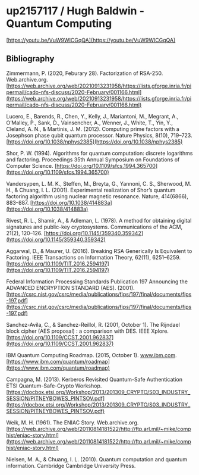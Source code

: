 # up2157117 / Hugh Baldwin - Quantum Computing

[https://youtu.be/VuW9WICGqQA](https://youtu.be/VuW9WICGqQA)

## Bibliography

Zimmermann, P. (2020, Feburary 28). Factorization of RSA-250. Web.archive.org. [https://web.archive.org/web/20210913231958/https://lists.gforge.inria.fr/pipermail/cado-nfs-discuss/2020-February/001166.html](https://web.archive.org/web/20210913231958/https://lists.gforge.inria.fr/pipermail/cado-nfs-discuss/2020-February/001166.html)

Lucero, E., Barends, R., Chen, Y., Kelly, J., Mariantoni, M., Megrant, A., O’Malley, P., Sank, D., Vainsencher, A., Wenner, J., White, T., Yin, Y., Cleland, A. N., & Martinis, J. M. (2012). Computing prime factors with a Josephson phase qubit quantum processor. Nature Physics, 8(10), 719–723. [https://doi.org/10.1038/nphys2385](https://doi.org/10.1038/nphys2385)

Shor, P. W. (1994). Algorithms for quantum computation: discrete logarithms and factoring. Proceedings 35th Annual Symposium on Foundations of Computer Science. [https://doi.org/10.1109/sfcs.1994.365700](https://doi.org/10.1109/sfcs.1994.365700)

Vandersypen, L. M. K., Steffen, M., Breyta, G., Yannoni, C. S., Sherwood, M. H., & Chuang, I. L. (2001). Experimental realization of Shor’s quantum factoring algorithm using nuclear magnetic resonance. Nature, 414(6866), 883–887. [https://doi.org/10.1038/414883a](https://doi.org/10.1038/414883a)

Rivest, R. L., Shamir, A., & Adleman, L. (1978). A method for obtaining digital signatures and public-key cryptosystems. Communications of the ACM, 21(2), 120–126. [https://doi.org/10.1145/359340.359342](https://doi.org/10.1145/359340.359342)

Aggarwal, D., & Maurer, U. (2016). Breaking RSA Generically Is Equivalent to Factoring. IEEE Transactions on Information Theory, 62(11), 6251–6259. [https://doi.org/10.1109/TIT.2016.2594197](https://doi.org/10.1109/TIT.2016.2594197)

Federal Information Processing Standards Publication 197 Announcing the ADVANCED ENCRYPTION STANDARD (AES). (2001). [https://csrc.nist.gov/csrc/media/publications/fips/197/final/documents/fips-197.pdf](https://csrc.nist.gov/csrc/media/publications/fips/197/final/documents/fips-197.pdf)

Sanchez-Avila, C., & Sanchez-Reillol, R. (2001, October 1). The Rijndael block cipher (AES proposal) : a comparison with DES. IEEE Xplore. [https://doi.org/10.1109/CCST.2001.962837](https://doi.org/10.1109/CCST.2001.962837)

IBM Quantum Computing Roadmap. (2015, October 1). www.ibm.com. [https://www.ibm.com/quantum/roadmap](https://www.ibm.com/quantum/roadmap)

Campagna, M. (2013). Kerberos Revisited Quantum-Safe Authentication ETSI Quantum-Safe-Crypto Workshop. [https://docbox.etsi.org/Workshop/2013/201309_CRYPTO/S03_INDUSTRY_SESSION/PITNEYBOWES_PINTSOV.pdf](https://docbox.etsi.org/Workshop/2013/201309_CRYPTO/S03_INDUSTRY_SESSION/PITNEYBOWES_PINTSOV.pdf)

Weik, M. H. (1961). The ENIAC Story. Web.archive.org. [https://web.archive.org/web/20110814181522/http://ftp.arl.mil/~mike/comphist/eniac-story.html](https://web.archive.org/web/20110814181522/http://ftp.arl.mil/~mike/comphist/eniac-story.html)

Nielsen, M. A., & Chuang, I. L. (2010). Quantum computation and quantum information. Cambridge Cambridge University Press.